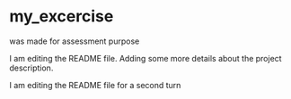 # my_excercise
was made for assessment purpose

I am editing the README file. Adding some more details about the project description.

I am editing the README file for a second turn
